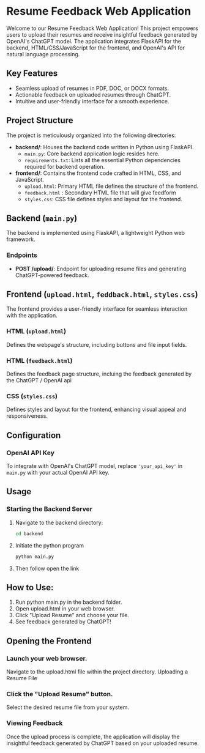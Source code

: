 # Resume Feedback Web Application

Welcome to our Resume Feedback Web Application! This project empowers users to upload their resumes and receive insightful feedback generated by OpenAI's ChatGPT model. The application integrates FlaskAPI for the backend, HTML/CSS/JavaScript for the frontend, and OpenAI's API for natural language processing.

## Key Features

- Seamless upload of resumes in PDF, DOC, or DOCX formats.
- Actionable feedback on uploaded resumes through ChatGPT.
- Intuitive and user-friendly interface for a smooth experience.

## Project Structure

The project is meticulously organized into the following directories:

- **backend/**: Houses the backend code written in Python using FlaskAPI.
  - `main.py`: Core backend application logic resides here.
  - `requirements.txt`: Lists all the essential Python dependencies required for backend operation.
- **frontend/**: Contains the frontend code crafted in HTML, CSS, and JavaScript.
  - `upload.html`: Primary HTML file defines the structure of the frontend.
  - `feedback.html` : Secondary HTML file that will give feedform
  - `styles.css`: CSS file defines styles and layout for the frontend.

## Backend (`main.py`)

The backend is implemented using FlaskAPI, a lightweight Python web framework.

### Endpoints

- **POST /upload/**: Endpoint for uploading resume files and generating ChatGPT-powered feedback.

## Frontend (`upload.html`, `feddback.html`, `styles.css`)

The frontend provides a user-friendly interface for seamless interaction with the application.

### HTML (`upload.html`)

Defines the webpage's structure, including buttons and file input fields.

### HTML (`feedback.html`)

Defines the feedback page structure, incluing the feedback generated by the ChatGPT / OpenAI api

### CSS (`styles.css`)

Defines styles and layout for the frontend, enhancing visual appeal and responsiveness.

## Configuration

### OpenAI API Key

To integrate with OpenAI's ChatGPT model, replace `'your_api_key'` in `main.py` with your actual OpenAI API key.

## Usage

### Starting the Backend Server

1. Navigate to the backend directory:
   ```bash
   cd backend
2. Initiate the python program
    ```python
    python main.py
3. Then follow open the link

## How to Use:

1. Run python main.py in the backend folder.
2. Open upload.html in your web browser.
3. Click "Upload Resume" and choose your file.
4. See feedback generated by ChatGPT!

## Opening the Frontend

### Launch your web browser.
Navigate to the upload.html file within the project directory.
Uploading a Resume File
### Click the "Upload Resume" button.
Select the desired resume file from your system.
### Viewing Feedback
Once the upload process is complete, the application will display the insightful feedback generated by ChatGPT based on your uploaded resume.


